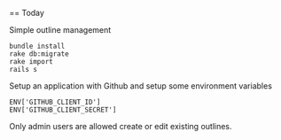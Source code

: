 == Today

Simple outline management

```
bundle install
rake db:migrate
rake import
rails s
```

Setup an application with Github and setup some environment variables

```
ENV['GITHUB_CLIENT_ID']
ENV['GITHUB_CLIENT_SECRET']
```

Only admin users are allowed create or edit existing outlines.